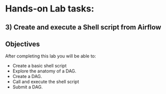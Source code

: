 # Hands-on Lab tasks:

## 3) Create and execute a Shell script from Airflow
## Objectives
After completing this lab you will be able to:
  - Create a basic shell script
  - Explore the anatomy of a DAG.
  - Create a DAG.
  - Call and execute the shell script
  - Submit a DAG.

  
